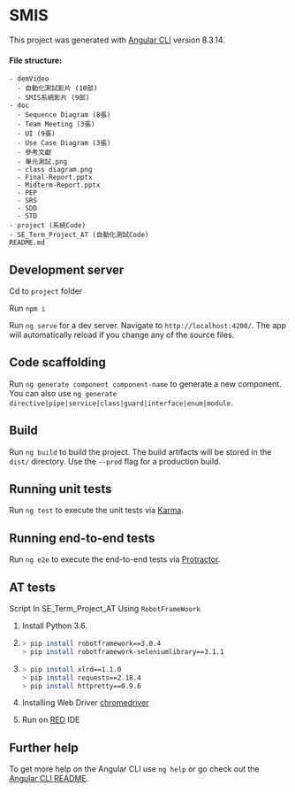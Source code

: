 # SMIS

This project was generated with [Angular CLI](https://github.com/angular/angular-cli) version 8.3.14.

#### File structure:

```
- demVideo
  - 自動化測試影片 (10部)
  - SMIS系統影片 (9部)
- doc
  - Sequence Diagram (8張)
  - Team Meeting (3張)
  - UI (9張)
  - Use Case Diagram (3張)
  - 參考文獻
  - 單元測試.png
  - class diagram.png
  - Final-Report.pptx
  - Midterm-Report.pptx
  - PEP
  - SRS
  - SDD
  - STD
- project (系統Code)
- SE_Term_Project_AT (自動化測試Code)
README.md
```

## Development server

Cd to `project` folder

Run `npm i`

Run `ng serve` for a dev server. Navigate to `http://localhost:4200/`. The app will automatically reload if you change any of the source files.

## Code scaffolding

Run `ng generate component component-name` to generate a new component. You can also use `ng generate directive|pipe|service|class|guard|interface|enum|module`.

## Build

Run `ng build` to build the project. The build artifacts will be stored in the `dist/` directory. Use the `--prod` flag for a production build.

## Running unit tests

Run `ng test` to execute the unit tests via [Karma](https://karma-runner.github.io).

## Running end-to-end tests

Run `ng e2e` to execute the end-to-end tests via [Protractor](http://www.protractortest.org/).

## AT tests

Script In SE_Term_Project_AT Using `RobotFrameWoork`

1. Install Python 3.6.
2.
    ```sh
    > pip install robotframework==3.0.4
    > pip install robotframework-seleniumlibrary==3.1.1
    ```

3.
    ```sh
    > pip install xlrd==1.1.0
    > pip install requests==2.18.4
    > pip install httpretty==0.9.6
    ```
4. Installing Web Driver
   [chromedriver](https://sites.google.com/a/chromium.org/chromedriver/)

5. Run on [RED](https://github.com/nokia/RED) IDE 

## Further help

To get more help on the Angular CLI use `ng help` or go check out the [Angular CLI README](https://github.com/angular/angular-cli/blob/master/README.md).
